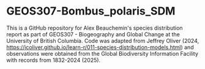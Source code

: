 # GEOS307-Bombus_polaris_SDM
This is a GitHub repository for Alex Beauchemin's species distribution report as part of GEOS307 - Biogeography and Global Change at the University of British Columbia. Code was adapted from Jeffrey Oliver (2024, https://jcoliver.github.io/learn-r/011-species-distribution-models.html) and observations were obtained from the Global Biodiversity Information Facility with records from 1832-2024 (2025).
